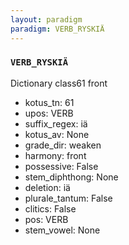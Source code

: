 ```yaml
---
layout: paradigm
paradigm: VERB_RYSKIÄ
---
```

### ` VERB_RYSKIÄ `

Dictionary class61 front
* kotus_tn: 61
* upos: VERB
* suffix_regex: iä
* kotus_av: None
* grade_dir: weaken
* harmony: front
* possessive: False
* stem_diphthong: None
* deletion: iä
* plurale_tantum: False
* clitics: False
* pos: VERB
* stem_vowel: None
